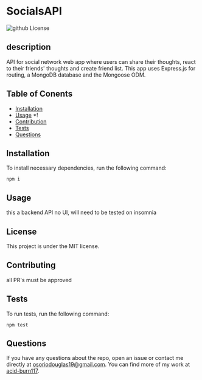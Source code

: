 # SocialsAPI
![github License](https://img.shields.io/badge/license-MIT-blue.svg)
## description
API for social network web app where users can share their thoughts, react to their friends' thoughts and create friend list.  This app uses Express.js for routing, a MongoDB database and the Mongoose ODM.
## Table of Conents
* [Installation](#installation)
* [Usage](#usage)
*!
* [Contribution](#contribution)
* [Tests](*tests)
* [Questions](*questions)

## Installation

To install necessary dependencies, run the following command:

```
npm i
```

## Usage

this a backend API no UI, will need to be tested on insomnia

## License
  This project is under the MIT license.
  
## Contributing

all PR's must be approved

## Tests

To run tests, run the following command:

```
npm test
```

## Questions

If you have any questions about the repo, open an issue or contact me directly at osoriodouglas19@gmail.com. You can find more of my work at [acid-burn117](https://github.com/acid-burn117/).

